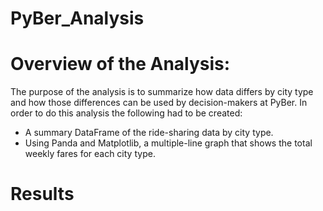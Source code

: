 # PyBer_Analysis

# Overview of the Analysis:
The purpose of the analysis is to summarize how data differs by city type and how those differences can be used by decision-makers at PyBer.  In order to do this analysis the following had to be created:
-  A summary DataFrame of the ride-sharing data by city type.
-  Using Panda and Matplotlib, a multiple-line graph that shows the total weekly fares for each city type.

# Results

